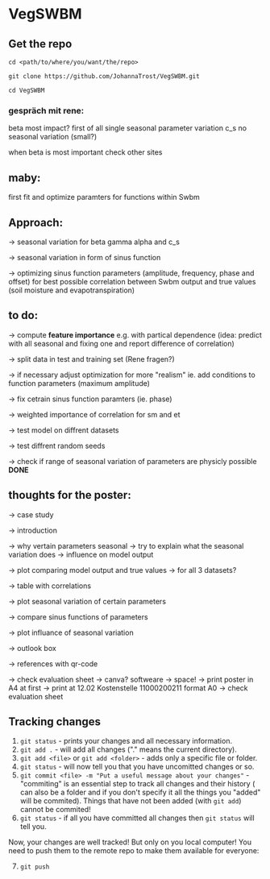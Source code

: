 # VegSWBM

## Get the repo
`cd <path/to/where/you/want/the/repo>`

`git clone https://github.com/JohannaTrost/VegSWBM.git`

`cd VegSWBM`
### gespräch mit rene:
beta most impact?
first of all single seasonal parameter variation
c_s no seasonal variation (small?)

when beta is most important check other sites

## maby:

first fit and optimize paramters for functions within Swbm 

## Approach:

-> seasonal variation for beta gamma alpha and c_s

-> seasonal variation in form of sinus function

-> optimizing sinus function parameters (amplitude, frequency, phase and offset) for best possible correlation between Swbm output and true values (soil moisture and evapotranspiration)

## to do:

-> compute **feature importance** e.g. with partical dependence (idea: predict with all seasonal and fixing one and report difference of correlation)

-> split data in test and training set (Rene fragen?)

-> if necessary adjust optimization for more "realism" ie. add conditions to function parameters (maximum amplitude)

-> fix cetrain sinus function paramters (ie. phase)

-> weighted importance of correlation for sm and et

-> test model on diffrent datasets 

-> test diffrent random seeds

-> check if range of seasonal variation of parameters are physicly possible **DONE**

## thoughts for the poster:
-> case study

-> introduction

-> why vertain parameters seasonal
-> try to explain what the seasonal variation does 
-> influence on model output

-> plot comparing model output and true values 
-> for all 3 datasets?

-> table with correlations

-> plot seasonal variation of certain parameters

-> compare sinus functions of parameters

-> plot influance of seasonal variation

-> outlook box

-> references with qr-code

-> check evaluation sheet
-> canva? softweare
-> space!
-> print poster in A4 at first 
-> print at 12.02 Kostenstelle 11000200211 format A0
-> check evaluation sheet 


## Tracking changes

1. `git status` - prints your changes and all necessary information.
2. `git add .` - will add all changes ("." means the current directory).
3. `git add <file>` or `git add <folder>` - adds only a specific file or folder.
4. `git status` - will now tell you that you have uncomitted changes or so.
5. `git commit <file> -m "Put a useful message about your changes"` - "commiting" is an essential step to track all changes and their history (<file> can also be a folder and if you don't specify it all the things you "added" will be commited). Things that have not been added (with `git add`) cannot be commited!
6. `git status` - if all you have committed all changes then `git status` will tell you.

Now, your changes are well tracked! But only on you local computer! You need to push them to the remote repo to make them available for everyone:

7. `git push`


